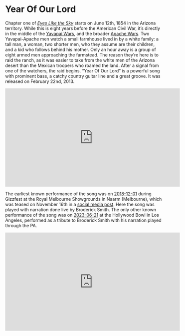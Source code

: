# Year Of Our Lord

Chapter one of *[Eyes Like the Sky](https://kglw.net/discography/eyes-like-the-sky)* starts on June 12th, 1854 in the Arizona territory. While this is eight years before the American Civil War, it’s directly in the middle of the [Yavapai Wars](https://en.wikipedia.org/wiki/Yavapai_Wars), and the broader [Apache Wars](https://en.wikipedia.org/wiki/Apache_Wars#). Two Yavapai-Apache men watch a small farmhouse lived in by a white family: a tall man, a woman, two shorter men, who they assume are their children, and a kid who follows behind his mother. Only an hour away is a group of eight armed men approaching the farmstead. The reason they’re here is to raid the ranch, as it was easier to take from the white men of the Arizona desert than the Mexican troopers who roamed the land. After a signal from one of the watchers, the raid begins. “Year Of Our Lord” is a powerful song with prominent bass, a catchy country guitar line and a great groove. It was released on February 22nd, 2013.

<div style="text-align: center;"><iframe width="560" height="315" src="https://www.youtube.com/embed/nX3Ebgv1eIE?si=xctyublQZ4-siQS-&amp;start=191" title="YouTube video player" frameborder="0" allow="accelerometer; autoplay; clipboard-write; encrypted-media; gyroscope; picture-in-picture; web-share" referrerpolicy="strict-origin-when-cross-origin" allowfullscreen></iframe><div style="text-align: left;">

The earliest known performance of the song was on [2018-12-01](https://kglw.net/setlists/king-gizzard-the-lizard-wizard-december-1-2018-royal-melbourne-showgrounds-naarm-melbourne-vic-australia.html) during Gizzfest at the Royal Melbourne Showgrounds in Naarm (Melbourne), which was teased on November 16th in a [social media post](https://www.facebook.com/kinggizzardandthelizardwizard/videos/485417681866269). Here the song was played with narration done live by Broderick Smith. The only other known performance of the song was on [2023-06-21](https://kglw.net/setlists/king-gizzard-the-lizard-wizard-june-21-2023-hollywood-bowl-los-angeles-ca-usa.html) at the Hollywood Bowl in Los Angeles, performed as a tribute to Broderick Smith with his narration played through the PA.

<div style="text-align: center;"><iframe width="560" height="315" src="https://www.youtube.com/embed/6HvIlXcw_XM?si=MFeU9am2UCD3Lk20" title="YouTube video player" frameborder="0" allow="accelerometer; autoplay; clipboard-write; encrypted-media; gyroscope; picture-in-picture; web-share" referrerpolicy="strict-origin-when-cross-origin" allowfullscreen></iframe><div style="text-align: left;">
